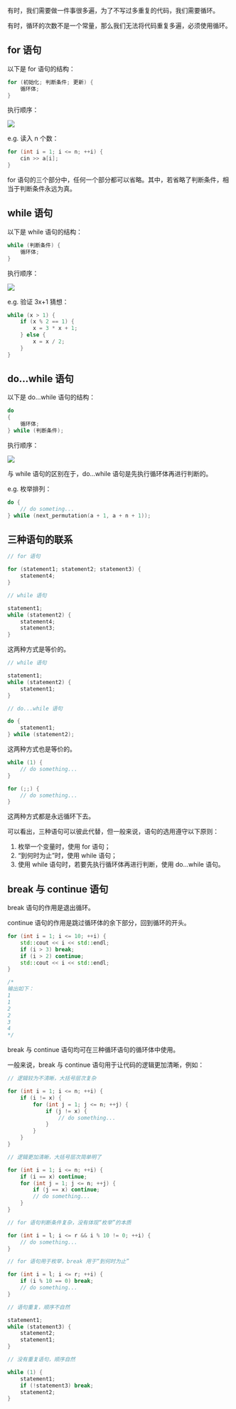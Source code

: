 有时，我们需要做一件事很多遍，为了不写过多重复的代码，我们需要循环。

有时，循环的次数不是一个常量，那么我们无法将代码重复多遍，必须使用循环。

## for 语句

以下是 for 语句的结构：

```cpp
for (初始化; 判断条件; 更新) {
    循环体;
}
```

执行顺序：

![](images/loop1.png)

e.g. 读入 n 个数：

```cpp
for (int i = 1; i <= n; ++i) {
    cin >> a[i];
}
```

for 语句的三个部分中，任何一个部分都可以省略。其中，若省略了判断条件，相当于判断条件永远为真。

## while 语句

以下是 while 语句的结构：

```cpp
while (判断条件) {
    循环体;
}
```

执行顺序：

![](images/loop2.png)

e.g. 验证 3x+1 猜想：

```cpp
while (x > 1) {
    if (x % 2 == 1) {
        x = 3 * x + 1;
    } else {
        x = x / 2;
    }
}
```

## do...while 语句

以下是 do...while 语句的结构：

```cpp
do
{
    循环体;
} while (判断条件);
```

执行顺序：

![](images/loop3.png)

与 while 语句的区别在于，do...while 语句是先执行循环体再进行判断的。

e.g. 枚举排列：

```cpp
do {
    // do someting...
} while (next_permutation(a + 1, a + n + 1));
```

## 三种语句的联系

```cpp
// for 语句

for (statement1; statement2; statement3) {
    statement4;
}

// while 语句

statement1;
while (statement2) {
    statement4;
    statement3;
}
```

这两种方式是等价的。

```cpp
// while 语句

statement1;
while (statement2) {
    statement1;
}

// do...while 语句

do {
    statement1;
} while (statement2);
```

这两种方式也是等价的。

```cpp
while (1) {
    // do something...
}

for (;;) {
    // do something...
}
```

这两种方式都是永远循环下去。

可以看出，三种语句可以彼此代替，但一般来说，语句的选用遵守以下原则：

1. 枚举一个变量时，使用 for 语句；
2. “到何时为止”时，使用 while 语句；
3. 使用 while 语句时，若要先执行循环体再进行判断，使用 do...while 语句。

## break 与 continue 语句

break 语句的作用是退出循环。

continue 语句的作用是跳过循环体的余下部分，回到循环的开头。

```cpp
for (int i = 1; i <= 10; ++i) {
    std::cout << i << std::endl;
    if (i > 3) break;
    if (i > 2) continue;
    std::cout << i << std::endl;
}

/*
输出如下：
1
1
2
2
3
4
*/
```

break 与 continue 语句均可在三种循环语句的循环体中使用。

一般来说，break 与 continue 语句用于让代码的逻辑更加清晰，例如：

```cpp
// 逻辑较为不清晰，大括号层次复杂

for (int i = 1; i <= n; ++i) {
    if (i != x) {
        for (int j = 1; j <= n; ++j) {
            if (j != x) {
                // do something...
            }
        }
    }
}

// 逻辑更加清晰，大括号层次简单明了

for (int i = 1; i <= n; ++i) {
    if (i == x) continue;
    for (int j = 1; j <= n; ++j) {
        if (j == x) continue;
        // do something...
    }
}

// for 语句判断条件复杂，没有体现“枚举”的本质

for (int i = l; i <= r && i % 10 != 0; ++i) {
    // do something...
}

// for 语句用于枚举，break 用于“到何时为止”

for (int i = l; i <= r; ++i) {
    if (i % 10 == 0) break;
    // do something...
}

// 语句重复，顺序不自然

statement1;
while (statement3) {
    statement2;
    statement1;
}

// 没有重复语句，顺序自然

while (1) {
    statement1;
    if (!statement3) break;
    statement2;
}
```

